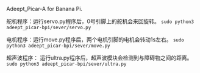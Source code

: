 Adeept_Picar-A for Banana Pi.

舵机程序：运行servo.py程序后，0号引脚上的舵机会来回旋转。
```sudo python3 adeept_picar-bpi/sever/servo.py```


电机程序：运行move.py程序后，两个电机引脚的电机会转动1s左右。
```sudo python3 adeept_picar-bpi/sever/move.py```

超声波程序： 运行ultra.py程序后，超声波模块会检测到与障碍物之间的距离。
```sudo python3 adeept_picar-bpi/sever/ultra.py```

